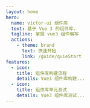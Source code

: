 ```yaml
---
layout: home
hero:
  name: victor-ui 组件库
  text: 基于 Vue 3 的组件库.
  tagline: 掌握 vue3 组件编写
  actions:
    - theme: brand
      text: 快速开始
      link: /guide/quieStart
features:
  - icon:
    title: 组件库构建流程
    details: Vue3 组件库构建...
  - icon:
    title: 组件库单元测试
    details: Vue3 组件库测试...
---
```

